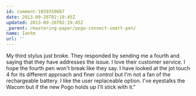 ```yaml
---
id: comment-1059359887
date: 2013-09-26T02:19:45Z
updated: 2013-09-26T02:19:45Z
_parent: /mastering-paper/pogo-connect-smart-pen/
name: Iantm
url: ''
---
```


My third stylus just broke. They responded by sending me a fourth and saying
that they have addresses the issue. I love their customer service. I hope the
fourth pen won't break like they say. I have looked at the jot touch 4 for its
different approach and finer control but I'm not a fan of the rechargeable
battery. I like the user replaceable option. I've eyestalks the Wacom but if the
new Pogo holds up I'll stick with it."
